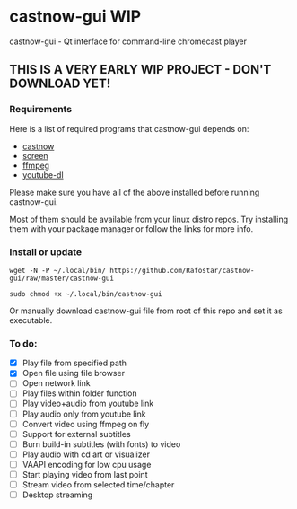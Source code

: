 # castnow-gui WIP
castnow-gui - Qt interface for command-line chromecast player

## THIS IS A VERY EARLY WIP PROJECT - DON'T DOWNLOAD YET!

### Requirements
Here is a list of required programs that castnow-gui depends on:
* [castnow](https://github.com/xat/castnow)
* [screen](https://www.gnu.org/software/screen)
* [ffmpeg](https://github.com/FFmpeg/FFmpeg)
* [youtube-dl](https://github.com/rg3/youtube-dl)

Please make sure you have all of the above installed before running castnow-gui.

Most of them should be available from your linux distro repos.
Try installing them with your package manager or follow the links for more info.

### Install or update
`wget -N -P ~/.local/bin/ https://github.com/Rafostar/castnow-gui/raw/master/castnow-gui`

`sudo chmod +x ~/.local/bin/castnow-gui`

Or manually download castnow-gui file from root of this repo and set it as executable.

### To do:
- [X] Play file from specified path
- [X] Open file using file browser
- [ ] Open network link
- [ ] Play files within folder function
- [ ] Play video+audio from youtube link
- [ ] Play audio only from youtube link
- [ ] Convert video using ffmpeg on fly
- [ ] Support for external subtitles
- [ ] Burn build-in subtitles (with fonts) to video
- [ ] Play audio with cd art or visualizer
- [ ] VAAPI encoding for low cpu usage
- [ ] Start playing video from last point
- [ ] Stream video from selected time/chapter
- [ ] Desktop streaming
